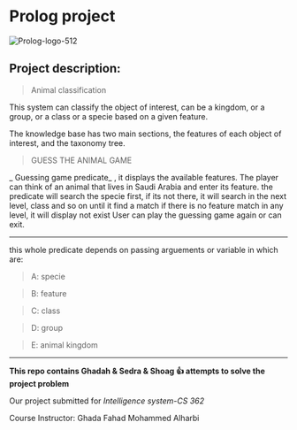 # Prolog project
![Prolog-logo-512](https://user-images.githubusercontent.com/70041510/176086646-42f86286-eb02-4b61-a71a-18d2142a45bb.png)



## Project description:

> Animal classification

This system can classify the object of interest, can be a kingdom, or a group, or a class or a specie based on a given feature.

The knowledge base has two main sections, the features of each object of interest, and the taxonomy tree.

> GUESS THE ANIMAL GAME 
 
_ Guessing game predicate_ , it displays the available features.
 The player can think of an animal that lives in Saudi Arabia and
 enter its feature.
 the predicate will search the specie first, if its not there,
 it will search in the next level, class and so on until it find a match
 if there is no feature match in any level, it will display not exist
 User can play the guessing game again or can exit.
 
---------------------------------------------------------------------------------------------------------
 this whole predicate depends on passing arguements or variable in which are:
 
 > A: specie

 > B: feature

 > C: class
 
 > D: group
 
 > E: animal kingdom

---------------------------------------------------------------------------------------------------------

**This repo contains   Ghadah & Sedra  & Shoag  :+1:  attempts to solve the project problem**

Our project submitted for _Intelligence system-CS 362_

Course Instructor: Ghada Fahad Mohammed Alharbi




